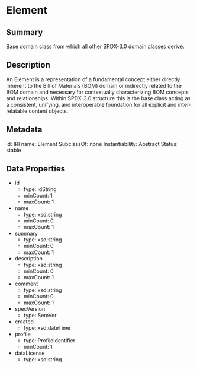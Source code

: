 # Element

## Summary

Base domain class from which all other SPDX-3.0 domain classes derive.

## Description

An Element is a representation of a fundamental concept either directly inherent
to the Bill of Materials (BOM) domain or indirectly related to the BOM domain
and necessary for contextually characterizing BOM concepts and relationships.
Within SPDX-3.0 structure this is the base class acting as a consistent,
unifying, and interoperable foundation for all explicit
and inter-relatable content objects.

## Metadata

id: IRI
name: Element
SubclassOf: none
Instantiability: Abstract
Status: stable

## Data Properties

- id
  - type: idString
  - minCount: 1
  - maxCount: 1
- name
  - type: xsd:string
  - minCount: 0
  - maxCount: 1
- summary
  - type: xsd:string
  - minCount: 0
  - maxCount: 1
- description
  - type: xsd:string
  - minCount: 0
  - maxCount: 1
- comment
  - type: xsd:string
  - minCount: 0
  - maxCount: 1
- specVersion
  - type: SemVer
- created
  - type: xsd:dateTime
- profile
  - type: ProfileIdentifier
  - minCount: 1
- dataLicense
  - type: xsd:string

